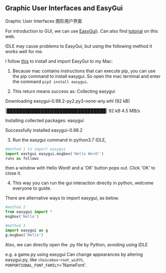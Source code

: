 ## Graphic User Interfaces and EasyGui

Graphic User Interfaces 图形用户界面

For introduction to GUI, we can use [EasyGui](http://easygui.sourceforge.net)). 
Can also find [tutorial](http://easygui.sourceforge.net/tutorial.html) on this web.

IDLE may cause problems to EasyGui, but using the following method it works well for me.

I follow [this](https://www.programmersought.com/article/9571128907/) to install and import EasyGui to my Mac: 
1. Because mac contains instructions that can execute pip, you can use the pip command to install easygui. 
So open the mac terminal and enter the command `pip3 install easygui`.

2. This return means success as:
Collecting easygui

  Downloading easygui-0.98.2-py2.py3-none-any.whl (92 kB)
  
   |████████████████████████████████| 92 kB 4.5 MB/s 
     
Installing collected packages: easygui

Successfully installed easygui-0.98.2

3. Run the easygui command in python3.7 IDLE,
```Python
#method 1 to import easygui
import eastgui easygui.msgbox('Hello Word!')
runs as follows
```
then a window with Hello Word! and a 'OK' button pops out. Click 'OK' to close it.

4. This way you can run the gui interaction directly in python, welcome everyone to guide.

There are alternative ways to import easygui, as below.
```Python
#method 2
from easygui import *
msgbox('Hello')

#method 3
import easygui as g
g.msgbox('Hello')
```
Also, we can directly open the .py file by Python, avoiding using IDLE

e.g. a game.py using easygui
Can change appearances by altering easygui.py, like `choicebox`-`root_width`, `PORPORTIONAL_FONT_FAMILY`='NameFont'.
